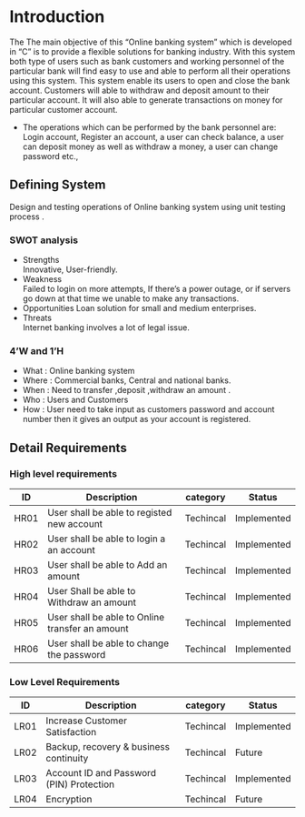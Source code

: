 # Introduction
The The main objective of this “Online banking system” which is developed in “C” is to provide a flexible solutions for banking industry. With this system both type of users such as bank customers and working personnel of the particular bank will find easy to use and able to perform all their operations using this system. This system enable its users to open and close the bank account. Customers will able to withdraw and deposit amount to their particular account. It will also able to generate transactions on money for particular customer account.

* The operations which can be performed by the bank personnel are: 
   Login account, Register an account, a user can check balance, a user can deposit money as well as withdraw a money, a user can change password etc.,
## Defining System
Design and testing operations of Online banking system using unit testing  process .
### SWOT analysis
   *  Strengths    
          Innovative, User-friendly.
   *  Weakness     
          Failed to login on more attempts, If there’s a power outage, or if servers go down at  that time we unable to make any transactions.
   *  Opportunities
          Loan solution for small and medium enterprises.
   *  Threats      
          Internet banking involves a lot of legal issue.
### 4’W and 1’H
   *  What   : Online banking system
   *  Where  : Commercial banks, Central and national banks.
   *  When   : Need to transfer ,deposit ,withdraw an amount .
   *  Who    : Users and Customers
   *  How    : User need to take input as customers password and account number then it gives  an output as  your account is registered.
## Detail Requirements
### High level requirements
| ID  	| Description   	                                     | category    	| Status       	|
|--------|------------------------------------------------------|----------------|-----------------|
|HR01  	|	User shall be able to registed new account   	    | Techincal   	| Implemented  	|
|HR02   	| 	User shall be able to login a an account          	 | Techincal   	|Implemented   	|
|HR03   	|  User shall be able to Add an amount	   	          | Techincal   	|Implemented   	|
|HR04    |  User Shall be able to Withdraw an amount	          | Techincal   	|Implemented   	|
|HR05 	|  User shall be able to Online transfer an amount     | Techincal   	|Implemented   	|
|HR06	   |  User shall be able to change the password 	       | Techincal   	|Implemented   	|
### Low Level Requirements
 |  ID  	   |  Description 	                               |    category 	 |    Status	  |
 |----------|------------------------------------------------|-----------------|---------------|
 | LR01     | Increase Customer Satisfaction                 | Techincal       | Implemented	  |
 | LR02    	| Backup, recovery & business continuity     	 | Techincal    	 | 	Future     |
 | LR03    	| Account ID and Password (PIN) Protection    	 | Techincal    	 |  Implemented  |
 | LR04    	| Encryption                                  	 | Techincal  	    |   Future      |                                   
 
